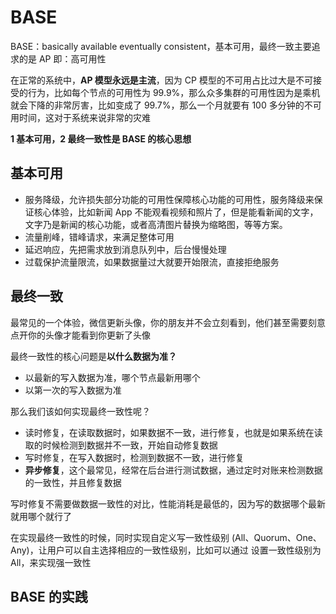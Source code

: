 <!--
 * @Author: shgopher shgopher@gmail.com
 * @Date: 2024-10-27 23:44:39
 * @LastEditors: shgopher shgopher@gmail.com
 * @LastEditTime: 2024-10-28 13:04:08
 * @FilePath: /luban/系统设计基础/分布式/分布式理论/BASE/README.md
 * @Description: 
 * 
 * Copyright (c) 2024 by shgopher, All Rights Reserved. 
-->
# BASE

BASE：basically available eventually consistent，基本可用，最终一致主要追求的是 AP 即：高可用性

在正常的系统中，**AP 模型永远是主流**，因为 CP 模型的不可用占比过大是不可接受的行为，比如每个节点的可用性为 99.9%，那么众多集群的可用性因为是乘机就会下降的非常厉害，比如变成了 99.7%，那么一个月就要有 100 多分钟的不可用时间，这对于系统来说非常的灾难

**1 基本可用，2 最终一致性是 BASE 的核心思想**

## 基本可用
- 服务降级，允许损失部分功能的可用性保障核心功能的可用性，服务降级来保证核心体验，比如新闻 App 不能观看视频和照片了，但是能看新闻的文字，文字乃是新闻的核心功能，或者高清图片替换为缩略图，等等方案。
- 流量削峰，错峰请求，来满足整体可用
- 延迟响应，先把需求放到消息队列中，后台慢慢处理
- 过载保护流量限流，如果数据量过大就要开始限流，直接拒绝服务
## 最终一致
最常见的一个体验，微信更新头像，你的朋友并不会立刻看到，他们甚至需要刻意点开你的头像才能看到你更新了头像

最终一致性的核心问题是**以什么数据为准？**

- 以最新的写入数据为准，哪个节点最新用哪个
- 以第一次的写入数据为准

那么我们该如何实现最终一致性呢？

- 读时修复，在读取数据时，如果数据不一致，进行修复，也就是如果系统在读取的时候检测到数据并不一致，开始自动修复数据
- 写时修复，在写入数据时，检测到数据不一致，进行修复
- **异步修复**，这个最常见，经常在后台进行测试数据，通过定时对账来检测数据的一致性，并且修复数据

写时修复不需要做数据一致性的对比，性能消耗是最低的，因为写的数据哪个最新就用哪个就行了

在实现最终一致性的时候，同时实现自定义写一致性级别
(All、Quorum、One、Any)，让用户可以自主选择相应的一致性级别，比如可以通过
设置一致性级别为 All，来实现强一致性
## BASE 的实践



